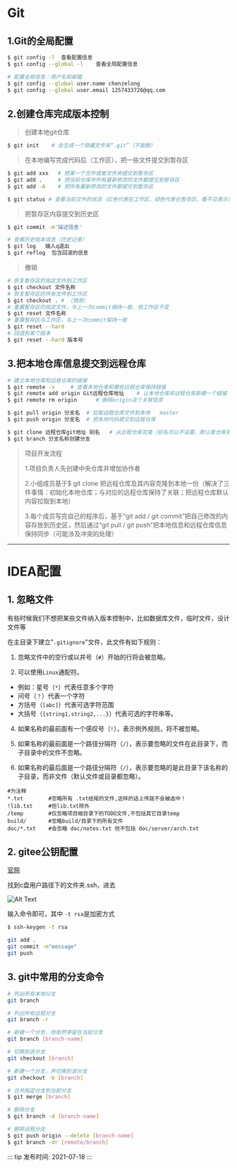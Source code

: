 ﻿# Git

## 1.Git的全局配置

```bash
$ git config -l  查看配置信息
$ git config --global -l	查看全局配置信息

# 配置全局信息：用户名和邮箱
$ git config --global user.name chenzelong
$ git config --global user.email 1257433726@qq.com
```

## 2.创建仓库完成版本控制

> 创建本地git仓库

```bash
$ git init    # 会生成一个隐藏文件夹“.git”（不能删）
```

> 在本地编写完成代码后（工作区），把一些文件提交到暂存区

```bash
$ git add xxx 	# 把某一个文件或者文件夹提交到暂存区
$ git add . 	# 把当前仓库中所有最新修改的文件都提交到暂存区
$ git add -A	# 把所有最新修改的文件都提交到暂存区

$ git status # 查看当前文件的状态（红色代表在工作区，绿色代表在暂存区，看不见表示已经提交到历史区）
```

> 把暂存区内容提交到历史区

```bash
$ git commit -m'描述信息'

# 查看历史版本信息（历史记录）
$ git log   输入q退出
$ git reflog  包含回滚的信息
```

> 撤销

```bash
# 恢复暂存区的指定文件到工作区
$ git checkout 文件名称
# 恢复暂存区的所有文件到工作区
$ git checkout . # （慎用）
# 重置暂存区的指定文件，与上一次commit保持一致，但工作区不变
$ git reset 文件名称
# 重置暂存区与工作区，与上一次commit保持一致
$ git reset --hard
# 回退到某个版本
$ git reset --hard 版本号
```

## 3.把本地仓库信息提交到远程仓库

```bash
# 建立本地仓库和远程仓库的链接
$ git remote -v 	# 查看本地仓库和哪些远程仓库保持链接
$ git remote add origin Git远程仓库地址	 # 让本地仓库和远程仓库新建一个链接（origin是随便起的一个链接名，可以改，但是一般都用这个）
$ git remote rm origin 		# 删除origin这个关联信息

$ git pull origin 分支名  # 拉取远程仓库文件到本地   master
$ git push origin 分支名  # 把本地代码提交到远程仓库

$ git clone 远程仓库git地址 别名   # 从远程仓库克隆（别名可以不设置，默认是仓库名）
$ git branch 分支名称创建分支
```

> 项目开发流程
>
> 	1.项目负责人先创建中央仓库并增加协作者
>
> 	2.小组成员基于$ git clone 把远程仓库及其内容克隆到本地一份（解决了三件事情：初始化本地仓库；与对应的远程仓库保持了关联；把远程仓库默认内容拉取到本地）
>
> 	3.每个成员写完自己的程序后，基于“git add / git commit”把自己修改的内容存放到历史区，然后通过“git pull / git push”把本地信息和远程仓库信息保持同步（可能涉及冲突的处理）
-----

# IDEA配置

## 1. 忽略文件

有些时候我们不想把某些文件纳入版本控制中，比如数据库文件，临时文件，设计文件等

在主目录下建立"`.gitignore`"文件，此文件有如下规则：

1. 忽略文件中的空行或以井号（`#`）开始的行将会被忽略。

2. 可以使用`Linux`通配符。
  - 例如：星号（`*`）代表任意多个字符
  - 问号（`？`）代表一个字符
  - 方括号（`[abc]`）代表可选字符范围
  - 大括号（`{string1,string2,...}`）代表可选的字符串等。

4. 如果名称的最前面有一个感叹号（`!`），表示例外规则，将不被忽略。

5. 如果名称的最前面是一个路径分隔符（`/`），表示要忽略的文件在此目录下，而子目录中的文件不忽略。

6. 如果名称的最后面是一个路径分隔符（`/`），表示要忽略的是此目录下该名称的子目录，而非文件（默认文件或目录都忽略）。

```
#为注释
*.txt        #忽略所有 .txt结尾的文件,这样的话上传就不会被选中！
!lib.txt     #但lib.txt除外
/temp        #仅忽略项目根目录下的TODO文件,不包括其它目录temp
build/       #忽略build/目录下的所有文件
doc/*.txt    #会忽略 doc/notes.txt 但不包括 doc/server/arch.txt
```

## 2. gitee公钥配置

[官网](https://gitee.com/)

找到c盘用户路径下的文件夹.ssh，进去

![Alt Text](/images/2021071814432795.png)

输入命令即可，其中 `-t rsa`是加密方式

```bash
$ ssh-keygen -t rsa
```

```bash
git add .
git commit -m"message"
git push
```

## 3. git中常用的分支命令

```bash
# 列出所有本地分支
git branch

# 列出所有远程分支
git branch -r

# 新建一个分支，但依然停留在当前分支
git branch [branch-name]

# 切换到该分支
git checkout [branch]

# 新建一个分支，并切换到该分支
git checkout -b [branch]

# 合并指定分支到当前分支
$ git merge [branch]

# 删除分支
$ git branch -d [branch-name]

# 删除远程分支
$ git push origin --delete [branch-name]
$ git branch -dr [remote/branch]
```

::: tip 发布时间:
2021-07-18
:::

